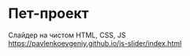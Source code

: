 # Пет-проект
Слайдер на чистом HTML, CSS, JS  
https://pavlenkoevgeniy.github.io/js-slider/index.html